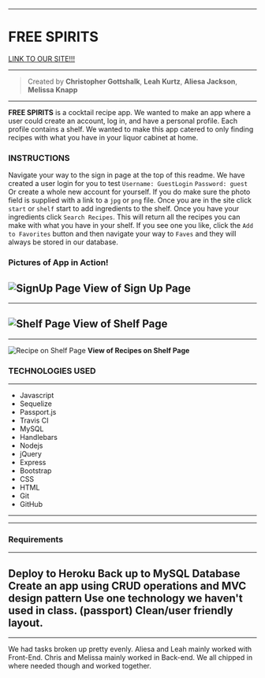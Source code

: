 ___
# FREE SPIRITS
[LINK TO OUR SITE!!!](https://sheltered-wildwood-33791.herokuapp.com/)
___
>Created by **Christopher Gottshalk**, **Leah Kurtz**, **Aliesa Jackson**, **Melissa Knapp**
---
**FREE SPIRITS** is a cocktail recipe app. We wanted to make an app where a user could create an account, log in, and have a personal profile. Each profile contains a shelf. We wanted to make this app catered to only finding recipes with what you have in your liquor cabinet at home.



### INSTRUCTIONS 

Navigate your way to the sign in page at the top of this readme. We have created a user login 
for you to test `Username: GuestLogin` `Password: guest` 
Or create a whole new account for yourself. If you do make sure the photo field is supplied with a link to a `jpg` or `png` file. 
Once you are in the site click `start` or `shelf` start to add ingredients to the shelf. Once you have your ingredients click `Search Recipes`. This will return all the recipes you can make with what you have in your shelf. If you see one you like, click the `Add to Favorites` button and then navigate your way to `Faves` and they will always be stored in our database.


### Pictures of App in Action!


![SignUp Page](images/img1.png "Sign Up")
**View of Sign Up Page**
---
---
![Shelf Page](../../images/img2.png "Search")
**View of Shelf Page**
---
---
![Recipe on Shelf Page](../../public/images/img3.png "Recipes")
**View of Recipes on Shelf Page**



### TECHNOLOGIES USED
---
* Javascript
* Sequelize
* Passport.js
* Travis CI
* MySQL
* Handlebars
* Nodejs
* jQuery
* Express
* Bootstrap
* CSS
* HTML
* Git
* GitHub


---
---


### Requirements
---
Deploy to Heroku
Back up to MySQL Database
Create an app using CRUD operations and MVC design pattern
Use one technology we haven't used in class. (passport)
Clean/user friendly layout.
---
---
We had tasks broken up pretty evenly. Aliesa and Leah mainly worked with Front-End. Chris and Melissa mainly worked in Back-end. We all chipped in where needed though and worked together.
